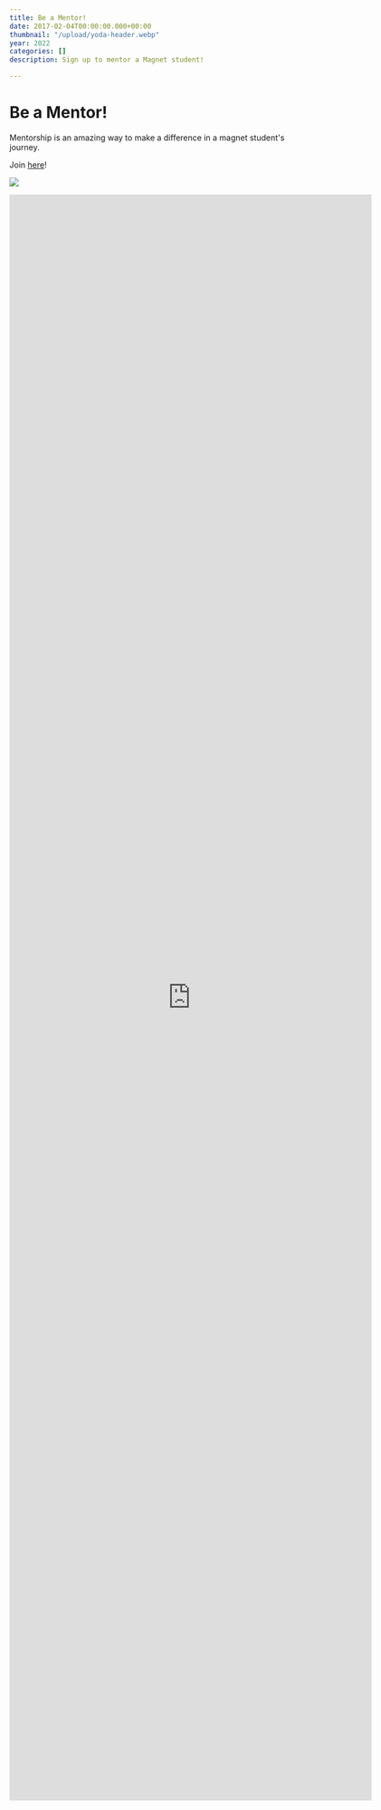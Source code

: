```yaml
---
title: Be a Mentor!
date: 2017-02-04T00:00:00.000+00:00
thumbnail: "/upload/yoda-header.webp"
year: 2022
categories: []
description: Sign up to mentor a Magnet student!

---
```

# Be a Mentor!

Mentorship is an amazing way to make a difference in a magnet student's journey.

Join [here](https://forms.gle/XpoY7LxYUWE4FEf57)!

![](/upload/yoda.png)

<p align="center"><iframe src="https://docs.google.com/forms/d/e/1FAIpQLSd1-WL9gF3EZHIFWB-6o_5Mxi4leDFjsQsbHtyHpmnD8mPdNg/viewform?embedded=true" width="640" height="2838" frameborder="0" marginheight="0" marginwidth="0">Loading…</iframe></p>